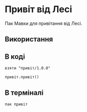 # Привіт від Лесі

Пак Мавки для привітання від Лесі.

## Використання

## В коді

```мавка
взяти "привіт/1.0.0"

привіт.привіт()
```

## В терміналі

```
пак привіт
```
